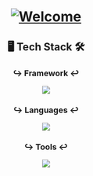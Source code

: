 <h1 align="center">
  <a href="https://git.io/typing-svg">
    <img src="https://readme-typing-svg.demolab.com/?font=Righteous&size=43&center=true&width=700&height=88&duration=2500&lines=Hello+There+👋🏿;I'm+Cuukel+15+😇;Welcome+to+my+GitHub+🪵" alt="Welcome">
  </a>
</h1>

<h2 align="center">🖥️ Tech Stack 🛠️</h2>
<h3 align="center">↪️ Framework ↩️</h3>
<p align="center"><a href="https://skillicons.dev"><img src="https://skillicons.dev/icons?i=angular" /></a></p>
<h3 align="center">↪️ Languages ↩️</h3>
<p align="center"><a href="https://skillicons.dev"><img src="https://skillicons.dev/icons?i=cpp,c" /></a></p>
<h3 align="center">↪️ Tools ↩️</h3>
<p align="center"><a href="https://skillicons.dev"><img src="https://skillicons.dev/icons?i=gitlab,github,git,vscodium,vscode,linux,windows" /></a></p>
